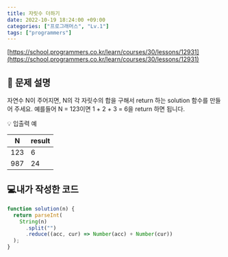 ```yaml
---
title: 자릿수 더하기
date: 2022-10-19 18:24:00 +09:00
categories: ["프로그래머스", "Lv.1"]
tags: ["programmers"]
---
```


[https://school.programmers.co.kr/learn/courses/30/lessons/12931](https://school.programmers.co.kr/learn/courses/30/lessons/12931)

## 📔 문제 설명

자연수 N이 주어지면, N의 각 자릿수의 합을 구해서 return 하는 solution 함수를 만들어 주세요.
예를들어 N = 123이면 1 + 2 + 3 = 6을 return 하면 됩니다.

💡 입출력 예

| N   | result |
| --- | ------ |
| 123 | 6      |
| 987 | 24     |

## 💻내가 작성한 코드

```js
function solution(n) {
  return parseInt(
    String(n)
      .split("")
      .reduce((acc, cur) => Number(acc) + Number(cur))
  );
}
```

